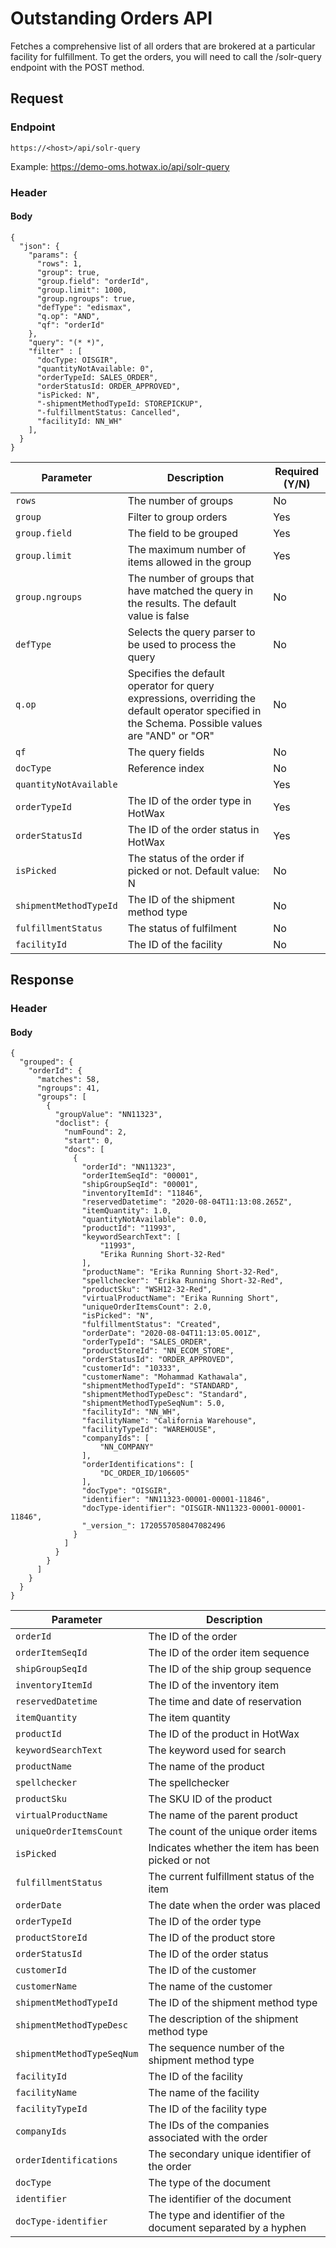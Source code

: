 # Outstanding Orders API

Fetches a comprehensive list of all orders that are brokered at a particular facility for fulfillment. To get the orders, you will need to call the /solr-query endpoint with the POST method. 

## Request

### Endpoint

`https://<host>/api/solr-query`

Example: https://demo-oms.hotwax.io/api/solr-query

### Header

#### Body

```
{
  "json": {
    "params": {
      "rows": 1,
      "group": true,
      "group.field": "orderId",
      "group.limit": 1000,
      "group.ngroups": true,
      "defType": "edismax",
      "q.op": "AND",
      "qf": "orderId"
    },
    "query": "(* *)",
    "filter" : [
      "docType: OISGIR",
      "quantityNotAvailable: 0",
      "orderTypeId: SALES_ORDER",
      "orderStatusId: ORDER_APPROVED",
      "isPicked: N",
      "-shipmentMethodTypeId: STOREPICKUP",
      "-fulfillmentStatus: Cancelled", 
      "facilityId: NN_WH"
    ],
  }
}
```

| Parameter        | Description                                               | Required (Y/N) |
|------------------|-----------------------------------------------------------|----------------|
| `rows`           | The number of groups                                    | No             |
| `group`          | Filter to group orders                                   | Yes            |
| `group.field`    | The field to be grouped                                   | Yes            |
| `group.limit`    | The maximum number of items allowed in the group         | Yes            |
| `group.ngroups`  | The number of groups that have matched the query in the results. The default value is false| No |
| `defType`        | Selects the query parser to be used to process the query  | No             |
| `q.op`           | Specifies the default operator for query expressions, overriding the default operator specified in the Schema. Possible values are "AND" or "OR"| No |
| `qf`             | The query fields                                        | No             |
| `docType`        | Reference index                                          | No             |
| `quantityNotAvailable` |  | Yes            |
| `orderTypeId`    | The ID of the order type in HotWax                       | Yes            |
| `orderStatusId`  | The ID of the order status in HotWax                     | Yes            |
| `isPicked`       | The status of the order if picked or not. Default value: N | No             |
| `shipmentMethodTypeId` | The ID of the shipment method type                   | No             |
| `fulfillmentStatus`    | The status of fulfilment                                 | No             |
| `facilityId`     | The ID of the facility                                   | No             |


## Response

### Header

#### Body

```
{
  "grouped": {
    "orderId": {
      "matches": 58,
      "ngroups": 41,
      "groups": [
        {
          "groupValue": "NN11323",
          "doclist": {
            "numFound": 2,
            "start": 0,
            "docs": [
              {
                "orderId": "NN11323",
                "orderItemSeqId": "00001",
                "shipGroupSeqId": "00001",
                "inventoryItemId": "11846",
                "reservedDatetime": "2020-08-04T11:13:08.265Z",
                "itemQuantity": 1.0,
                "quantityNotAvailable": 0.0,
                "productId": "11993",
                "keywordSearchText": [
                    "11993",
                    "Erika Running Short-32-Red"
                ],
                "productName": "Erika Running Short-32-Red",
                "spellchecker": "Erika Running Short-32-Red",
                "productSku": "WSH12-32-Red",
                "virtualProductName": "Erika Running Short",
                "uniqueOrderItemsCount": 2.0,
                "isPicked": "N",
                "fulfillmentStatus": "Created",
                "orderDate": "2020-08-04T11:13:05.001Z",
                "orderTypeId": "SALES_ORDER",
                "productStoreId": "NN_ECOM_STORE",
                "orderStatusId": "ORDER_APPROVED",
                "customerId": "10333",
                "customerName": "Mohammad Kathawala",
                "shipmentMethodTypeId": "STANDARD",
                "shipmentMethodTypeDesc": "Standard",
                "shipmentMethodTypeSeqNum": 5.0,
                "facilityId": "NN_WH",
                "facilityName": "California Warehouse",
                "facilityTypeId": "WAREHOUSE",
                "companyIds": [
                    "NN_COMPANY"
                ],
                "orderIdentifications": [
                    "DC_ORDER_ID/106605"
                ],
                "docType": "OISGIR",
                "identifier": "NN11323-00001-00001-11846",
                "docType-identifier": "OISGIR-NN11323-00001-00001-11846",
                "_version_": 1720557058047082496
              }
            ]
          }
        }
      ]
    }
  }
}

```

| Parameter                | Description                                                  |
|--------------------------|--------------------------------------------------------------|
| `orderId`                | The ID of the order                                          |
| `orderItemSeqId`         | The ID of the order item sequence                             |
| `shipGroupSeqId`         | The ID of the ship group sequence                             |
| `inventoryItemId`        | The ID of the inventory item                                  |
| `reservedDatetime`       | The time and date of reservation                              |
| `itemQuantity`           | The item quantity                                            |
| `productId`              | The ID of the product in HotWax                                |
| `keywordSearchText`      | The keyword used for search                                   |
| `productName`            | The name of the product                                       |
| `spellchecker`           | The spellchecker                                              |
| `productSku`             | The SKU ID of the product                                     |
| `virtualProductName`     | The name of the parent product                                |
| `uniqueOrderItemsCount`  | The count of the unique order items                           |
| `isPicked`               | Indicates whether the item has been picked or not             |
| `fulfillmentStatus`      | The current fulfillment status of the item                     |
| `orderDate`              | The date when the order was placed                            |
| `orderTypeId`            | The ID of the order type                                      |
| `productStoreId`         | The ID of the product store                                   |
| `orderStatusId`          | The ID of the order status                                    |
| `customerId`             | The ID of the customer                                        |
| `customerName`           | The name of the customer                                      |
| `shipmentMethodTypeId`   | The ID of the shipment method type                            |
| `shipmentMethodTypeDesc` | The description of the shipment method type                    |
| `shipmentMethodTypeSeqNum`| The sequence number of the shipment method type                |
| `facilityId`             | The ID of the facility                                        |
| `facilityName`           | The name of the facility                                      |
| `facilityTypeId`         | The ID of the facility type                                   |
| `companyIds`             | The IDs of the companies associated with the order             |
| `orderIdentifications`   | The secondary unique identifier of the order                  |
| `docType`                | The type of the document                                      |
| `identifier`             | The identifier of the document                                |
| `docType-identifier`      | The type and identifier of the document separated by a hyphen |
